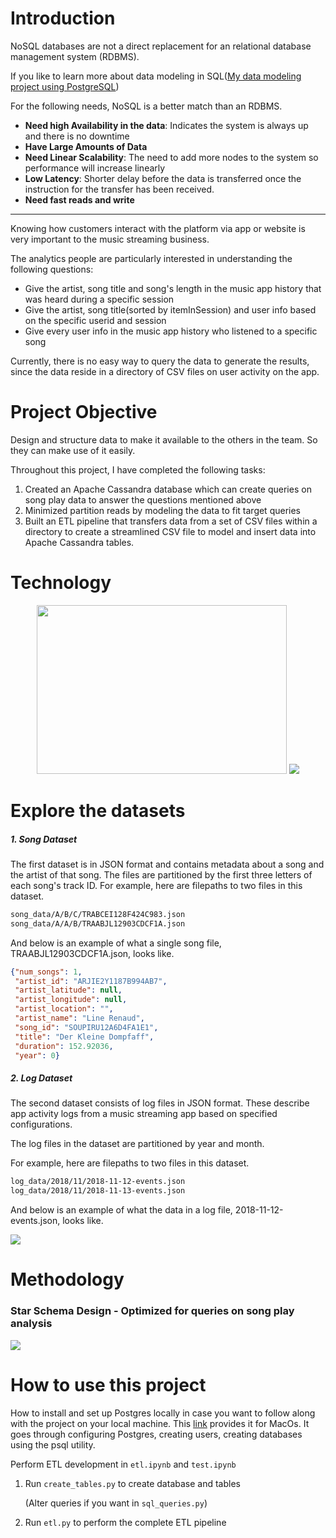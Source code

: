 # Introduction

NoSQL databases are not a direct replacement for an relational database management system (RDBMS).  

If you like to learn more about data modeling in SQL([My data modeling project using PostgreSQL](https://github.com/dar1enyang/Data-Modeling-PostgreSQL))

For the following needs, NoSQL is a better match than an RDBMS.

+ **Need high Availability in the data**: Indicates the system is always up and there is no downtime
+ **Have Large Amounts of Data**
+ **Need Linear Scalability**: The need to add more nodes to the system so performance will increase linearly
+ **Low Latency**: Shorter delay before the data is transferred once the instruction for the transfer has been received.
+ **Need fast reads and write**

---

Knowing how customers interact with the platform via app or website is very important to the music streaming business. 

The analytics people are particularly interested in understanding the following questions:

+ Give the artist, song title and song's length in the music app history that was heard during  a specific session
+ Give the artist, song title(sorted by itemInSession) and user info based on the specific userid and session
+ Give every user info in the music app history who listened to a specific song

Currently, there is no easy way to query the data to generate the results, since the data reside in a directory of CSV files on user activity on the app.

# Project Objective

Design and structure data to make it available to the others in the team. So they can make use of it easily.

Throughout this project, I have completed the following tasks:

1. Created an Apache Cassandra database which can create queries on song play data to answer the questions mentioned above
2. Minimized partition reads by modeling the data to fit target queries
3. Built an ETL pipeline that transfers data from a set of CSV files within a directory to create a streamlined CSV file to model and insert data into Apache Cassandra tables.

# Technology 

<p align="middle">
  <img img height="270" width="400" src="https://ws3.sinaimg.cn/large/006tNc79ly1g2btcxl58xj318r0u0tgv.jpg" />
  <img src="https://ws2.sinaimg.cn/large/006tNc79ly1g2bsv06jf3j30gp05njtd.jpg" />




# Explore the datasets

##### 1. Song Dataset

The first dataset is in JSON format and contains metadata about a song and the artist of that song. The files are partitioned by the first three letters of each song's track ID. For example, here are filepaths to two files in this dataset.

```txt
song_data/A/B/C/TRABCEI128F424C983.json
song_data/A/A/B/TRAABJL12903CDCF1A.json
```

And below is an example of what a single song file, TRAABJL12903CDCF1A.json, looks like.

```json
{"num_songs": 1, 
 "artist_id": "ARJIE2Y1187B994AB7", 
 "artist_latitude": null, 
 "artist_longitude": null, 
 "artist_location": "", 
 "artist_name": "Line Renaud", 
 "song_id": "SOUPIRU12A6D4FA1E1", 
 "title": "Der Kleine Dompfaff", 
 "duration": 152.92036, 
 "year": 0}
```

##### 2. Log Dataset

The second dataset consists of log files in JSON format. These describe app activity logs from a music streaming app based on specified configurations.

The log files in the dataset are partitioned by year and month. 

For example, here are filepaths to two files in this dataset.

```txt
log_data/2018/11/2018-11-12-events.json
log_data/2018/11/2018-11-13-events.json
```

And below is an example of what the data in a log file, 2018-11-12-events.json, looks like.

![](https://ws3.sinaimg.cn/large/006tNc79ly1g2bsvkkb18j316d0cstbp.jpg)

# Methodology 

### Star Schema Design - Optimized for queries on song play analysis

![](https://ws2.sinaimg.cn/large/006tNc79ly1g2bsvrjxy1j30hg0c2aax.jpg)



# How to use this project

How to install and set up Postgres locally in case you want to follow along with the project on your local machine. This [link](https://www.codementor.io/engineerapart/getting-started-with-postgresql-on-mac-osx-are8jcopb) provides it for MacOs. It goes through configuring Postgres, creating users, creating databases using the psql utility.

Perform ETL development in `etl.ipynb` and `test.ipynb`

1. Run `create_tables.py` to create database and tables 

   (Alter queries if you want in `sql_queries.py`)

2. Run `etl.py` to perform the complete ETL pipeline
